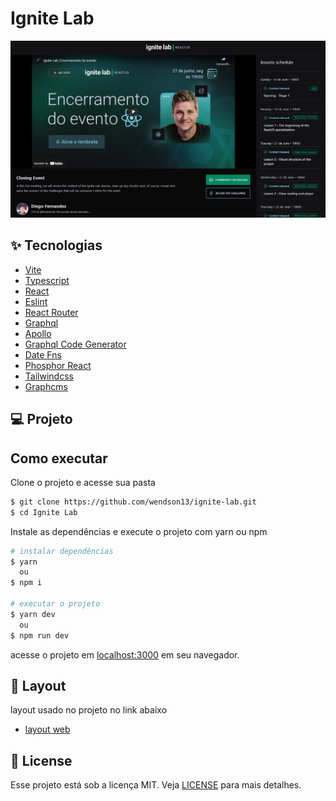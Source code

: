 # Ignite Lab

![Cover](.github/cover.png)

## ✨ Tecnologias

- [Vite](https://vitejs.dev/)
- [Typescript](https://www.typescriptlang.org/)
- [React](https://reactjs.org/)
- [Eslint](https://eslint.org/)
- [React Router](https://reactrouter.com/)
- [Graphql](https://graphql.org/)
- [Apollo](https://www.apollographql.com/)
- [Graphql Code Generator](https://www.graphql-code-generator.com/)
- [Date Fns](https://date-fns.org/)
- [Phosphor React](https://phosphoricons.com/)
- [Tailwindcss](https://tailwindcss.com/)
- [Graphcms](https://graphcms.com/)

## 💻 Projeto

## Como executar

Clone o projeto e acesse sua pasta

```bash
$ git clone https://github.com/wendson13/ignite-lab.git
$ cd Ignite Lab
```

Instale as dependências e execute o projeto com yarn ou npm

```bash
# instalar dependências
$ yarn
  ou
$ npm i

# executar o projeto
$ yarn dev
  ou
$ npm run dev
```
acesse o projeto em [localhost:3000](http://localhost:3000) em seu navegador.

## 📌 Layout

layout usado no projeto no link abaixo

- [layout web](https://www.figma.com/community/file/1120711251998877938)

## 📝 License

Esse projeto está sob a licença MIT. Veja [LICENSE](LICENSE) para mais detalhes.